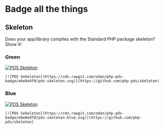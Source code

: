 # Badge all the things

## Skeleton

Does your app/library complies with the Standard PHP package skeleton? Show it!

### Green

[![PDS Skeleton](https://cdn.rawgit.com/odan/php-pds-badge/ebe0a9f0/pds-skeleton.svg)](https://github.com/php-pds/skeleton)

```
[![PDS Sekeleton](https://cdn.rawgit.com/odan/php-pds-badge/ebe0a9f0/pds-skeleton.svg)](https://github.com/php-pds/skeleton)
```

### Blue

[![PDS Skeleton](https://cdn.rawgit.com/odan/php-pds-badge/ebe0a9f0/pds-skeleton-blue.svg)](https://github.com/php-pds/skeleton)

```
[![PDS Sekeleton](https://cdn.rawgit.com/odan/php-pds-badge/ebe0a9f0/pds-skeleton-blue.svg)](https://github.com/php-pds/skeleton)
```
